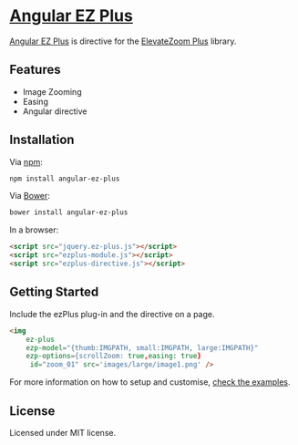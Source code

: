 [Angular EZ Plus](http://igorlino.github.io/angular-elevatezoom-plus/)
================================

[Angular EZ Plus](http://igorlino.github.io/angular-elevatezoom-plus/) is directive for the [ElevateZoom Plus](http://igorlino.github.io/elevatezoom-plus/) library.

## Features

- Image Zooming
- Easing
- Angular directive

## Installation

Via [npm](https://www.npmjs.com/):

```bash
npm install angular-ez-plus
```

Via [Bower](http://bower.io/):

```bash
bower install angular-ez-plus
```

In a browser:

```html
<script src="jquery.ez-plus.js"></script>
<script src="ezplus-module.js"></script>
<script src="ezplus-directive.js"></script>
```

## Getting Started

Include the ezPlus plug-in and the directive on a page.

```html
<img
    ez-plus 
    ezp-model="{thumb:IMGPATH, small:IMGPATH, large:IMGPATH}"
    ezp-options={scrollZoom: true,easing: true}
     id="zoom_01" src='images/large/image1.png' />
```

For more information on how to setup and customise, [check the examples](http://igorlino.github.io/angular-elevatezoom-plus/).

## License
Licensed under MIT license.
